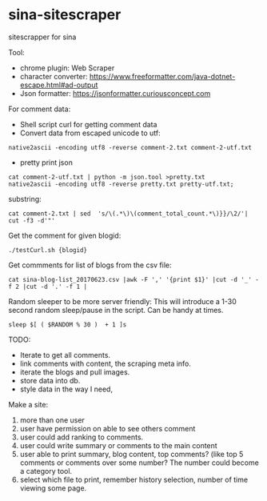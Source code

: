 # sina-sitescraper
sitescrapper for sina

Tool: 
- chrome plugin: Web Scraper
- character converter: https://www.freeformatter.com/java-dotnet-escape.html#ad-output
- Json formatter: https://jsonformatter.curiousconcept.com


For comment data: 
- Shell script curl for getting comment data
- Convert data from escaped unicode to utf: 
```
native2ascii -encoding utf8 -reverse comment-2.txt comment-2-utf.txt
```
- pretty print json 
```
cat comment-2-utf.txt | python -m json.tool >pretty.txt
native2ascii -encoding utf8 -reverse pretty.txt pretty-utf.txt;
```

substring: 
```
cat comment-2.txt | sed  's/\(.*\)\(comment_total_count.*\)}}/\2/'| cut -f3 -d'"'
```

Get the comment for given blogid: 
```
./testCurl.sh {blogid}
```

Get commments for list of blogs from the csv file: 
```
cat sina-blog-list_20170623.csv |awk -F ',' '{print $1}' |cut -d '_' -f 2 |cut -d '.' -f 1 | 
```
Random sleeper to be more server friendly: 
This will introduce a 1-30 second random sleep/pause in the script.  Can be handy at times.
```
sleep $[ ( $RANDOM % 30 )  + 1 ]s
```

TODO: 
  - Iterate to get all comments. 
  - link comments with content, the scraping meta info. 
  - iterate the blogs and pull images. 
  - store data into db. 
  - style data in the way I need,
  
Make a site: 
1. more than one user
2. user have permission on able to see others comment
3. user could add ranking to comments.
4. user could write summary or comments to the main content
5. user able to print summary, blog content, top comments? (like top 5 comments or comments over some number? The number could become a category tool. 
6. select which file to print, remember history selection, number of time viewing some page. 


  
